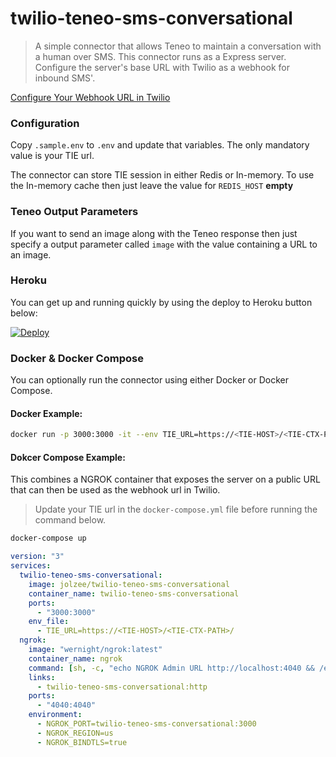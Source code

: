 # twilio-teneo-sms-conversational

> A simple connector that allows Teneo to maintain a conversation with a human over SMS. This connector runs as a Express server. Configure the server's base URL with Twilio as a webhook for inbound SMS'.

[Configure Your Webhook URL in Twilio](https://www.twilio.com/docs/sms/tutorials/how-to-receive-and-reply-node-js#configure-your-webhook-url)

### Configuration

Copy `.sample.env` to `.env` and update that variables. The only mandatory value is your TIE url.

The connector can store TIE session in either Redis or In-memory. To use the In-memory cache then just leave the value for `REDIS_HOST` **empty**

### Teneo Output Parameters

If you want to send an image along with the Teneo response then just specify a output parameter called `image` with the value containing a URL to an image.

### Heroku

You can get up and running quickly by using the deploy to Heroku button below:

[![Deploy](https://www.herokucdn.com/deploy/button.svg)](https://heroku.com/deploy?template=https://github.com/jolzee/twilio-teneo-sms-conversational)

### Docker & Docker Compose

You can optionally run the connector using either Docker or Docker Compose.

#### Docker Example:

```sh
docker run -p 3000:3000 -it --env TIE_URL=https://<TIE-HOST>/<TIE-CTX-PATH>/ jolzee/twilio-teneo-sms-conversational:latest
```

#### Dokcer Compose Example:

This combines a NGROK container that exposes the server on a public URL that can then be used as the webhook url in Twilio.

> Update your TIE url in the `docker-compose.yml` file before running the command below.

```sh
docker-compose up
```

```yml
version: "3"
services:
  twilio-teneo-sms-conversational:
    image: jolzee/twilio-teneo-sms-conversational
    container_name: twilio-teneo-sms-conversational
    ports:
      - "3000:3000"
    env_file:
      - TIE_URL=https://<TIE-HOST>/<TIE-CTX-PATH>/
  ngrok:
    image: "wernight/ngrok:latest"
    container_name: ngrok
    command: [sh, -c, "echo NGROK Admin URL http://localhost:4040 && /entrypoint.sh"]
    links:
      - twilio-teneo-sms-conversational:http
    ports:
      - "4040:4040"
    environment:
      - NGROK_PORT=twilio-teneo-sms-conversational:3000
      - NGROK_REGION=us
      - NGROK_BINDTLS=true
```
